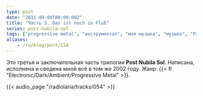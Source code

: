 ```yaml
---
type: post
date: "2011-09-09T00:00:00Z"
title: "Часть 3. Das ist noch in Fluß"
series: post-nubila-sol
tags: ["progressive metal", "инструментал", "моя музыка", "музыка", "Радиолярия"]
aliases:
    - /ru/blog/post/114
---
```


Это третья и заключительная часть трилогии **Post Nubila Sol**. Написана, исполнена и сведена мной всё в том же 2002 году. Жанр: {{< fl "Electronic/Dark/Ambient/Progressive Metal" >}}.

<!--more-->

{{< audio_page "/radiolaria/tracks/054" >}}
